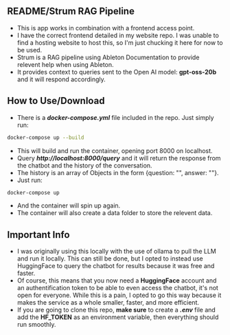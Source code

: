 ## README/Strum RAG Pipeline

- This is app works in combination with a frontend access point.
- I have the correct frontend detailed in my website repo. I was unable to find a hosting website to host this, so I'm just chucking it here for now to be used. 
- Strum is a RAG pipeline using Ableton Documentation to provide relevent help when using Ableton.
- It provides context to queries sent to the Open AI model: **gpt-oss-20b** and it will respond accordingly. 

## How to Use/Download
- There is a ***docker-compose.yml*** file included in the repo. Just simply run:
```bash
docker-compose up --build
```
- This will build and run the container, opening port 8000 on localhost.
- Query ***http://localhost:8000/query*** and it will return the response from the chatbot and the history of the conversation.
- The history is an array of Objects in the form {question: "", answer: ""}.
- Just run:
```bash
docker-compose up
```
- And the container will spin up again.
- The container will also create a data folder to store the relevent data.

## Important Info
- I was originally using this locally with the use of ollama to pull the LLM and run it locally. This can still be done, but I opted to instead use HuggingFace to query the chatbot for results because it was free and faster. 
- Of course, this means that you now need a **HuggingFace** account and an authentification token to be able to even access the chatbot, it's not open for everyone. While this is a pain, I opted to go this way because it makes the service as a whole smaller, faster, and more efficient.
- If you are going to clone this repo, **make sure** to create a ***.env*** file and add the **HF_TOKEN** as an environment variable, then everything should run smoothly.